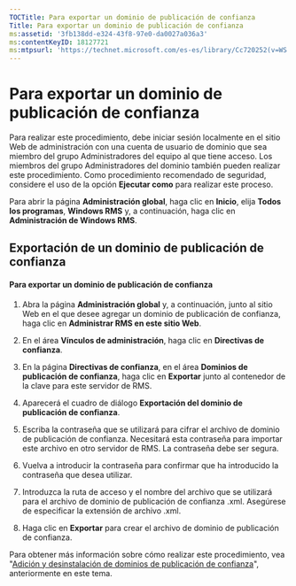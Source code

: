 ```yaml
---
TOCTitle: Para exportar un dominio de publicación de confianza
Title: Para exportar un dominio de publicación de confianza
ms:assetid: '3fb138dd-e324-43f8-97e0-da0027a036a3'
ms:contentKeyID: 18127721
ms:mtpsurl: 'https://technet.microsoft.com/es-es/library/Cc720252(v=WS.10)'
---
```


Para exportar un dominio de publicación de confianza
====================================================

Para realizar este procedimiento, debe iniciar sesión localmente en el sitio Web de administración con una cuenta de usuario de dominio que sea miembro del grupo Administradores del equipo al que tiene acceso. Los miembros del grupo Administradores del dominio también pueden realizar este procedimiento. Como procedimiento recomendado de seguridad, considere el uso de la opción **Ejecutar como** para realizar este proceso.

Para abrir la página **Administración global**, haga clic en **Inicio**, elija **Todos los programas**, **Windows RMS** y, a continuación, haga clic en **Administración de Windows RMS**.

Exportación de un dominio de publicación de confianza
-----------------------------------------------------

#### Para exportar un dominio de publicación de confianza

1.  Abra la página **Administración global** y, a continuación, junto al sitio Web en el que desee agregar un dominio de publicación de confianza, haga clic en **Administrar RMS en este sitio Web**.

2.  En el área **Vínculos de administración**, haga clic en **Directivas de confianza**.

3.  En la página **Directivas de confianza**, en el área **Dominios de publicación de confianza**, haga clic en **Exportar** junto al contenedor de la clave para este servidor de RMS.

4.  Aparecerá el cuadro de diálogo **Exportación del dominio de publicación de confianza**.

5.  Escriba la contraseña que se utilizará para cifrar el archivo de dominio de publicación de confianza. Necesitará esta contraseña para importar este archivo en otro servidor de RMS. La contraseña debe ser segura.

6.  Vuelva a introducir la contraseña para confirmar que ha introducido la contraseña que desea utilizar.

7.  Introduzca la ruta de acceso y el nombre del archivo que se utilizará para el archivo de dominio de publicación de confianza .xml. Asegúrese de especificar la extensión de archivo .xml.

8.  Haga clic en **Exportar** para crear el archivo de dominio de publicación de confianza.

Para obtener más información sobre cómo realizar este procedimiento, vea "[Adición y desinstalación de dominios de publicación de confianza](https://technet.microsoft.com/d87b502d-5497-4ccd-badf-f6807d587cee)", anteriormente en este tema.
